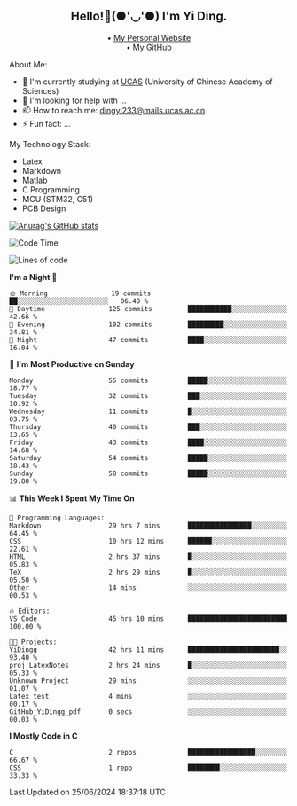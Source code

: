 <h2 align="center"> Hello!👋(●'◡'●) I'm Yi Ding.</h2>
<p align="center">
  • <a href="https://yidingg.github.io/YiDingg">My Personal Website</a><br>
  • <a href="https://github.com/YiDingg">My GitHub</a>
</p>

About Me:
- 🔭 I'm currently studying at [UCAS](https://www.ucas.ac.cn/) (University of Chinese Academy of Sciences)
- 🤔 I'm looking for help with ...
- 📫 How to reach me: dingyi233@mails.ucas.ac.cn
- ⚡ Fun fact: ...

My Technology Stack:
- Latex
- Markdown
- Matlab
- C Programming
- MCU (STM32, C51)
- PCB Design

[![Anurag's GitHub stats](https://github-readme-stats.vercel.app/api?username=YiDingg)](https://github.com/anuraghazra/github-readme-stats)

<!--START_SECTION:waka-->
![Code Time](http://img.shields.io/badge/Code%20Time-80%20hrs%2011%20mins-blue)

![Lines of code](https://img.shields.io/badge/From%20Hello%20World%20I%27ve%20Written-405.2%20thousand%20lines%20of%20code-blue)

**I'm a Night 🦉** 

```text
🌞 Morning                19 commits          ██░░░░░░░░░░░░░░░░░░░░░░░   06.48 % 
🌆 Daytime                125 commits         ███████████░░░░░░░░░░░░░░   42.66 % 
🌃 Evening                102 commits         █████████░░░░░░░░░░░░░░░░   34.81 % 
🌙 Night                  47 commits          ████░░░░░░░░░░░░░░░░░░░░░   16.04 % 
```
📅 **I'm Most Productive on Sunday** 

```text
Monday                   55 commits          █████░░░░░░░░░░░░░░░░░░░░   18.77 % 
Tuesday                  32 commits          ███░░░░░░░░░░░░░░░░░░░░░░   10.92 % 
Wednesday                11 commits          █░░░░░░░░░░░░░░░░░░░░░░░░   03.75 % 
Thursday                 40 commits          ███░░░░░░░░░░░░░░░░░░░░░░   13.65 % 
Friday                   43 commits          ████░░░░░░░░░░░░░░░░░░░░░   14.68 % 
Saturday                 54 commits          █████░░░░░░░░░░░░░░░░░░░░   18.43 % 
Sunday                   58 commits          █████░░░░░░░░░░░░░░░░░░░░   19.80 % 
```


📊 **This Week I Spent My Time On** 

```text
💬 Programming Languages: 
Markdown                 29 hrs 7 mins       ████████████████░░░░░░░░░   64.45 % 
CSS                      10 hrs 12 mins      ██████░░░░░░░░░░░░░░░░░░░   22.61 % 
HTML                     2 hrs 37 mins       █░░░░░░░░░░░░░░░░░░░░░░░░   05.83 % 
TeX                      2 hrs 29 mins       █░░░░░░░░░░░░░░░░░░░░░░░░   05.50 % 
Other                    14 mins             ░░░░░░░░░░░░░░░░░░░░░░░░░   00.53 % 

🔥 Editors: 
VS Code                  45 hrs 10 mins      █████████████████████████   100.00 % 

🐱‍💻 Projects: 
YiDingg                  42 hrs 11 mins      ███████████████████████░░   93.40 % 
proj_LatexNotes          2 hrs 24 mins       █░░░░░░░░░░░░░░░░░░░░░░░░   05.33 % 
Unknown Project          29 mins             ░░░░░░░░░░░░░░░░░░░░░░░░░   01.07 % 
Latex_test               4 mins              ░░░░░░░░░░░░░░░░░░░░░░░░░   00.17 % 
GitHub_YiDingg_pdf       0 secs              ░░░░░░░░░░░░░░░░░░░░░░░░░   00.03 % 
```

**I Mostly Code in C** 

```text
C                        2 repos             █████████████████░░░░░░░░   66.67 % 
CSS                      1 repo              ████████░░░░░░░░░░░░░░░░░   33.33 % 
```




 Last Updated on 25/06/2024 18:37:18 UTC
<!--END_SECTION:waka-->
